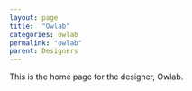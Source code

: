 ```yaml
---
layout: page
title:  "Owlab"
categories: owlab
permalink: "owlab"
parent: Designers
---
```

This is the home page for the designer, Owlab.

